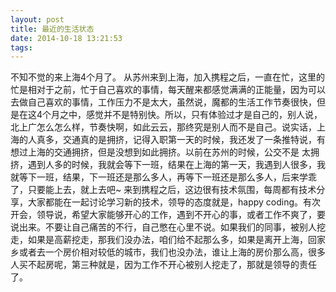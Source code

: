 ```yaml
---
layout: post
title: 最近的生活状态
date: 2014-10-18 13:21:53
tags:
---
```

不知不觉的来上海4个月了。<!--more-->
从苏州来到上海，加入携程之后，一直在忙，这里的忙是相对于之前，忙于自己喜欢的事情，每天醒来都感觉满满的正能量，因为可以去做自己喜欢的事情，工作压力不是太大，虽然说，魔都的生活工作节奏很快，但是在这4个月之中，感觉并不是特别快。所以，只有体验过才是自己的，别人说，北上广怎么怎么样，节奏快啊，如此云云，那终究是别人而不是自己。说实话，上海的人真多，交通真的是拥挤，记得入职第一天的时候，我还发了一条推特说，有想过上海的交通拥挤，但是没想到如此拥挤。以前在苏州的时候，公交不是	太拥挤，遇到人多的时候，我就会等下一班，结果在上海的第一天，我遇到人很多，我就等下一班，结果，下一班还是那么多人，再等下一班还是那么多人，后来学乖了，只要能上去，就上去吧~
来到携程之后，这边很有技术氛围，每周都有技术分享，大家都能在一起讨论学习新的技术，领导的态度就是，happy coding。有次开会，领导说，希望大家能够开心的工作，遇到不开心的事，或者工作不爽了，要说出来。不要让自己痛苦的不行，自己憋在心里不说。如果我们的同事，被别人挖走，如果是高薪挖走，那我们没办法，咱们给不起那么多，如果是离开上海，回家乡或者去一个房价相对较低的城市，我们也没办法，谁让上海的房价那么高，很多人买不起房呢，第三种就是，因为工作不开心被别人挖走了，那就是领导的责任了。